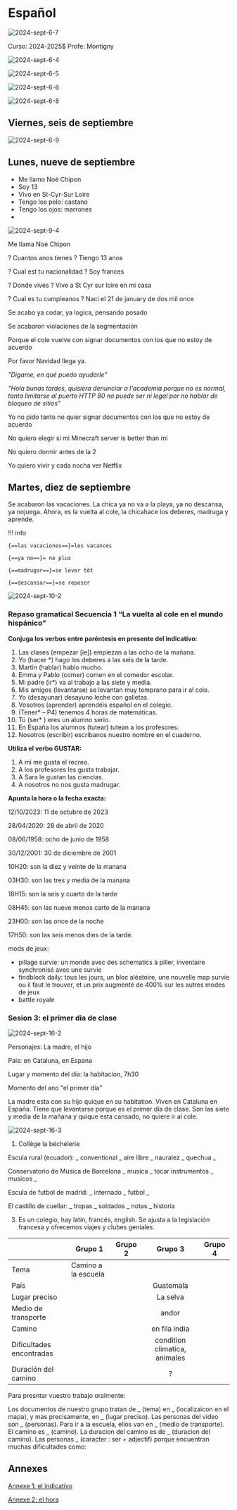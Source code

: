 # Español

![2024-sept-6-7](../assets/scans/2024-sept-6-7.png)

Curso: 2024-2025$
Profe: Montigny

![2024-sept-6-4](../assets/scans/2024-sept-6-4.png)

![2024-sept-6-5](../assets/scans/2024-sept-6-5.png)

![2024-sept-6-6](../assets/scans/2024-sept-6-6.png)



![2024-sept-6-8](../assets/scans/2024-sept-6-8.png)

## Viernes, seis de septiembre

![2024-sept-6-9](../assets/scans/2024-sept-6-9.png)

## Lunes, nueve de septiembre

* Me llamo Noé Chipon
* Soy 13
* Vivo en St-Cyr-Sur Loire
* Tengo los pelo: castano
* Tengo los ojos: marrones
* 

![2024-sept-9-4](../assets/scans/2024-sept-9-4.png)

Me llama Noé Chipon

? Cuantos anos tienes ? Tiengo 13 anos

? Cual est tu nacionalidad ? Soy frances

? Donde vives ? Vive a St Cyr sur loire en mi casa

? Cual es tu cumpleanos ? Naci el 21 de january de dos mil once

Se acabo ya codar, ya logica, pensando posado

Se acabaron violaciones de la segmentación

Porque el cole vuelve con  signar documentos con los que no estoy de acuerdo

Por favor Navidad llega ya.

*"Digame, en qué puedo ayudarle"*

*"Hola bunas tardes, quisiera denunciar a l'academia porque no es normal, tanta limitarse al puerto HTTP 80 no puede ser ni legal por no hablar de bloqueo de sitios"*

Yo no pido tanto no quier signar documentos con los que no estoy de acuerdo

No quiero elegir si mi Minecraft server is better than mi 

No quiero dormir antes de la 2 

Yo quiero vivir y cada nocha ver Netflix

## Martes, diez de septiembre

Se acabaron las vacaciones. La chica ya no va a la playa, ya no descansa, ya nojuega. Ahora, es la vuelta al cole, la chicahace los deberes, madruga y aprende.

!!! info

	{==las vacaciones==}=les vacances

	{==ya no==}= ne plus

	{==madrugar==}=se lever tôt

	{==descansar==}=se reposer

![2024-sept-10-2](../assets/scans/2024-sept-10-2.png)

### Repaso gramatical Secuencia 1 “La vuelta al cole en el mundo hispánico”
**Conjuga los verbos entre paréntesis en presente del indicativo:**

1. Las clases (empezar [ie]) empiezan a las ocho de la mañana.
2. Yo (hacer *) hago los deberes a las seis de la tarde.
3. Martín (hablar) hablo mucho.
4. Emma y Pablo (comer) comen en el comedor escolar.
5. Mi padre (ir*) va al trabajo a las siete y media.
6. Mis amigos (levantarse) se levantan muy temprano para ir al cole.
7. Yo (desayunar) desayuno leche con galletas.
8. Vosotros (aprender) aprendéis español en el colegio.
9.  (Tener* – P4) tenemos 4 horas de matemáticas.
10. Tú (ser* ) eres un alumno serio.
11. En España los alumnos (tutear) tutean a los profesores.
12. Nosotros (escribir) escribanos nuestro nombre en el cuaderno.

**Utiliza el verbo GUSTAR:**

1. A mí me gusta el recreo.
2. A los profesores les gusta trabajar.
3. A Sara le gustan las ciencias.
4. A nosotros no nos gusta madrugar.

**Apunta la hora o la fecha exacta:**

12/10/2023: 11 de octubre de 2023

28/04/2020: 28 de abril de 2020

08/06/1958: ocho de junio de 1958

30/12/2001: 30 de diciembre de 2001

10H20: son la diez y veinte de la manana

03H30: son las tres y media de la manana

18H15: son la seis y cuarto de la tarde

08H45: son las nueve menos carto de la manana

23H00: son las once de la noche

17H50: son las seis menos dies de la tarde.

mods de jeux: 

- pillage survie: un monde avec des schematics à piller, inventaire synchronisé avec une survie
- findblock daily: tous les jours, un bloc aléatoire, une nouvelle map survie ou il faut le trouver, et un prix augmenté de 400% sur les autres modes de jeux
- battle royale

### Sesion 3: el primer dia de clase

![2024-sept-16-2](../assets/scans/2024-sept-16-2.png)


Personajes:
	La madre, el hijo

Pais: en Cataluna, en Espana

Lugar y momento del dia: la habitacion, 7h30

Momento del ano "el primer día"


La madre esta con su hijo quique en su habitation. Viven en Cataluna en España.
 Tiene que levantarse porque es el primer día de clase. Son las siete y media de la mañana y quique esta cansado, no quiere ir al cole.



![2024-sept-16-3](../assets/scans/2024-sept-16-3.png)

1. Collège la béchelerie

Escula rural (ecuador):
_ conventional _ aire libre _ nauralez _ quechua _

Conservatorio de Musica de Barcelona
_ musica _ tocar instrumentos _ musicos _

Escula de futbol de madrid:
_ internado _ futbol _

El castillo de cuellar:
_ tropas _ soldados _ notas _ historia



3. Es un colegio, hay latín, francés, english. Se ajusta a la legislación francesa y ofrecemos viajes y clubes geniales.

|                          | Grupo 1             | Grupo 2 |            Grupo 3            | Grupo 4 |
|:-------------------------|---------------------|---------|:-----------------------------:|---------|
| Tema                     | Camino a la escuela |         |                               |         |
| País                     |                     |         |           Guatemala           |         |
| Lugar preciso            |                     |         |           La selva            |         |
| Medio de transporte      |                     |         |             andor             |         |
| Camino                   |                     |         |         en fila india         |         |
| Dificultades encontradas |                     |         | condition climatica, animales |         |
| Duración del camino      |                     |         |               ?               |         |

Para presntar vuestro trabajo oralmente: 

Los documentos de nuestro grupo tratan de _ (tema) en _ (localizaicon en el mapa), y mas precisamente,  en _ (lugar preciso). 
Las personas del video son _ (personas).
Para ir a la escuela, ellos van en _ (medio de transporte).
El camino es _ (camino). La duracion del camino es de _ (duracion del camino). Las personas _ (caracter : ser + adjectif) porque encuentran muchas dificultades como:


## Annexes

[Annexe 1: el indicativo](../assets/noscans/spanish/finducahier-1.pdf)

[Annexe 2: el hora](../assets/noscans/spanish/finducahier-2.pdf)
